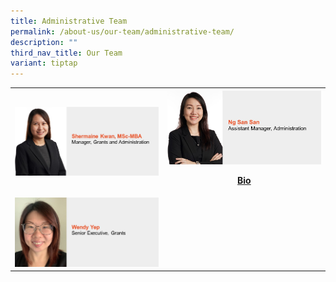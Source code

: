```yaml
---
title: Administrative Team
permalink: /about-us/our-team/administrative-team/
description: ""
third_nav_title: Our Team
variant: tiptap
---
```

<table><tbody><tr><th rowspan="1" colspan="1"><div class="isomer-image-wrapper"><img style="width: 100%" height="auto" width="100%" alt="Shermaine Kwan" src="/images/About/Our Team/Administrative Team/ShermaineKwan.JPG"></div></th><th rowspan="1" colspan="1"><div class="isomer-image-wrapper"><img style="width: 100%" height="auto" width="100%" alt="Ng San San" src="/images/About/Our Team/Administrative Team/NgSanSan.JPG"></div><p><a href="www.nhic.sg" rel="noopener noreferrer nofollow" target="_blank">Bio</a></p></th></tr><tr><td rowspan="1" colspan="1"><div class="isomer-image-wrapper"><img style="width: 100%" height="auto" width="100%" alt="Wendy Yap" src="/images/About/Our Team/Administrative Team/WendyYep.JPG"></div></td><td rowspan="1" colspan="1"><p></p></td></tr></tbody></table><p></p><p></p>